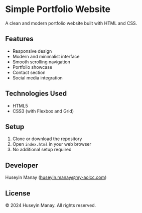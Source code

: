 # Simple Portfolio Website

A clean and modern portfolio website built with HTML and CSS.

## Features

- Responsive design
- Modern and minimalist interface
- Smooth scrolling navigation
- Portfolio showcase
- Contact section
- Social media integration

## Technologies Used

- HTML5
- CSS3 (with Flexbox and Grid)

## Setup

1. Clone or download the repository
2. Open `index.html` in your web browser
3. No additional setup required

## Developer

Huseyin Manay (huseyin.manay@my-aolcc.com)

## License

© 2024 Huseyin Manay. All rights reserved. 